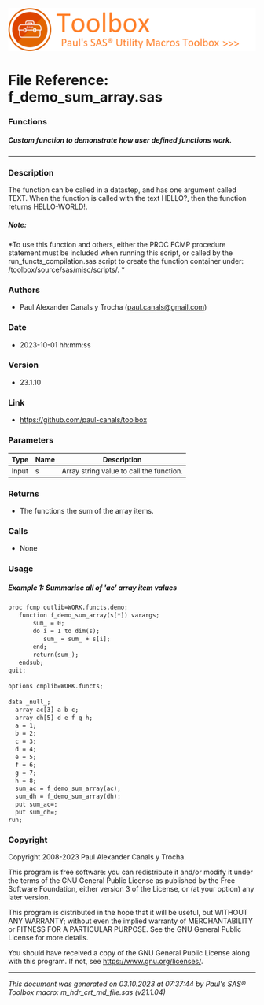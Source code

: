 ![../../misc/images/doc_banner.png](../../misc/images/doc_banner.png)
# 
# File Reference: f_demo_sum_array.sas

### Functions

##### Custom function to demonstrate how user defined functions work.

***

### Description
The function can be called in a datastep, and has one argument called TEXT. When the function is called with the text HELLO?, then the function returns HELLO-WORLD!.

##### *Note:*
*To use this function and others, either the PROC FCMP procedure statement must be included when running this script, or called by the run_functs_compilation.sas script to create the function container under: /toolbox/source/sas/misc/scripts/.
*

### Authors
* Paul Alexander Canals y Trocha (paul.canals@gmail.com)

### Date
* 2023-10-01 hh:mm:ss

### Version
* 23.1.10

### Link
* https://github.com/paul-canals/toolbox

### Parameters
| Type | Name | Description |
| ---- | ---- | ----------- |
| Input | s | Array string value to call the function. |

### Returns
* The functions the sum of the array items.

### Calls
* None

### Usage

##### Example 1: Summarise all of 'ac' array item values
```sas
proc fcmp outlib=WORK.functs.demo;
   function f_demo_sum_array(s[*]) varargs;
       sum_ = 0;
       do i = 1 to dim(s);
          sum_ = sum_ + s[i];
       end;
       return(sum_);
   endsub;
quit;

options cmplib=WORK.functs;

data _null_;
  array ac[3] a b c;
  array dh[5] d e f g h;
  a = 1;
  b = 2;
  c = 3;
  d = 4;
  e = 5;
  f = 6;
  g = 7;
  h = 8;
  sum_ac = f_demo_sum_array(ac);
  sum_dh = f_demo_sum_array(dh);
  put sum_ac=;
  put sum_dh=;
run;

```

### Copyright
Copyright 2008-2023 Paul Alexander Canals y Trocha. 
 
This program is free software: you can redistribute it and/or modify 
it under the terms of the GNU General Public License as published by 
the Free Software Foundation, either version 3 of the License, or 
(at your option) any later version. 
 
This program is distributed in the hope that it will be useful, 
but WITHOUT ANY WARRANTY; without even the implied warranty of 
MERCHANTABILITY or FITNESS FOR A PARTICULAR PURPOSE. See the 
GNU General Public License for more details. 
 
You should have received a copy of the GNU General Public License 
along with this program. If not, see <https://www.gnu.org/licenses/>. 


***
*This document was generated on 03.10.2023 at 07:37:44  by Paul's SAS&reg; Toolbox macro: m_hdr_crt_md_file.sas (v21.1.04)*
